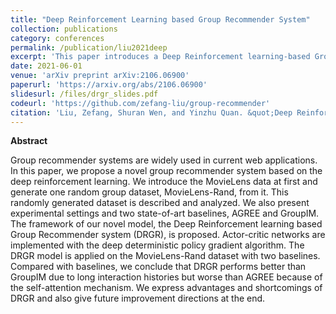 ```yaml
---
title: "Deep Reinforcement Learning based Group Recommender System"
collection: publications
category: conferences
permalink: /publication/liu2021deep
excerpt: 'This paper introduces a Deep Reinforcement learning-based Group Recommender System (DRGR) using actor-critic networks and the deep deterministic policy gradient algorithm.'
date: 2021-06-01
venue: 'arXiv preprint arXiv:2106.06900'
paperurl: 'https://arxiv.org/abs/2106.06900'
slidesurl: /files/drgr_slides.pdf
codeurl: 'https://github.com/zefang-liu/group-recommender'
citation: 'Liu, Zefang, Shuran Wen, and Yinzhu Quan. &quot;Deep Reinforcement Learning based Group Recommender System.&quot; <i>arXiv preprint arXiv:2106.06900</i> (2021).'
---
```


**Abstract**

Group recommender systems are widely used in current web applications. In this paper, we propose a novel group recommender system based on the deep reinforcement learning. We introduce the MovieLens data at first and generate one random group dataset, MovieLens-Rand, from it. This randomly generated dataset is described and analyzed. We also present experimental settings and two state-of-art baselines, AGREE and GroupIM. The framework of our novel model, the Deep Reinforcement learning based Group Recommender system (DRGR), is proposed. Actor-critic networks are implemented with the deep deterministic policy gradient algorithm. The DRGR model is applied on the MovieLens-Rand dataset with two baselines. Compared with baselines, we conclude that DRGR performs better than GroupIM due to long interaction histories but worse than AGREE because of the self-attention mechanism. We express advantages and shortcomings of DRGR and also give future improvement directions at the end.

